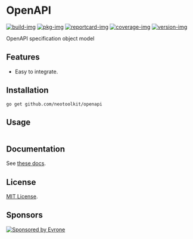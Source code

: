 # OpenAPI

[![build-img]][build-url]
[![pkg-img]][pkg-url]
[![reportcard-img]][reportcard-url]
[![coverage-img]][coverage-url]
[![version-img]][version-url]

OpenAPI specification object model

## Features
- Easy to integrate.

## Installation
```shell
go get github.com/neotoolkit/openapi
```

## Usage
```go
```

## Documentation

See [these docs][pkg-url].

## License

[MIT License](LICENSE).

[build-img]: https://github.com/neotoolkit/openapi/workflows/build/badge.svg
[build-url]: https://github.com/neotoolkit/openapi/actions
[pkg-img]: https://pkg.go.dev/badge/neotoolkit/openapi
[pkg-url]: https://pkg.go.dev/github.com/neotoolkit/openapi
[reportcard-img]: https://goreportcard.com/badge/neotoolkit/openapi
[reportcard-url]: https://goreportcard.com/report/neotoolkit/openapi
[coverage-img]: https://codecov.io/gh/neotoolkit/openapi/branch/main/graph/badge.svg
[coverage-url]: https://codecov.io/gh/neotoolkit/openapi
[version-img]: https://img.shields.io/github/v/release/neotoolkit/openapi
[version-url]: https://github.com/neotoolkit/openapi/releases

## Sponsors
<p>
  <a href="https://evrone.com/?utm_source=github&utm_campaign=dotenv-linter">
    <img src="https://raw.githubusercontent.com/neotoolkit/.github/main/assets/sponsored_by_evrone.svg"
      alt="Sponsored by Evrone">
  </a>
</p>
